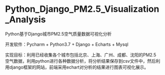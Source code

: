 # Python_Django_PM2.5_Visualization_Analysis
Python基于Django城市PM2.5空气质量数据可视化分析

开发软件：Pycharm + Python3.7 + Django + Echarts + Mysql

  实现目标：利用已经收集各个城市包括北京、上海、广州、成都、沈阳的PM2.5空气数据，利用python进行各种数据分析，将分析结果保存到csv文件中，然后利用django框架的网站，前端采用echart对分析的结果进行图表可视化展示。
